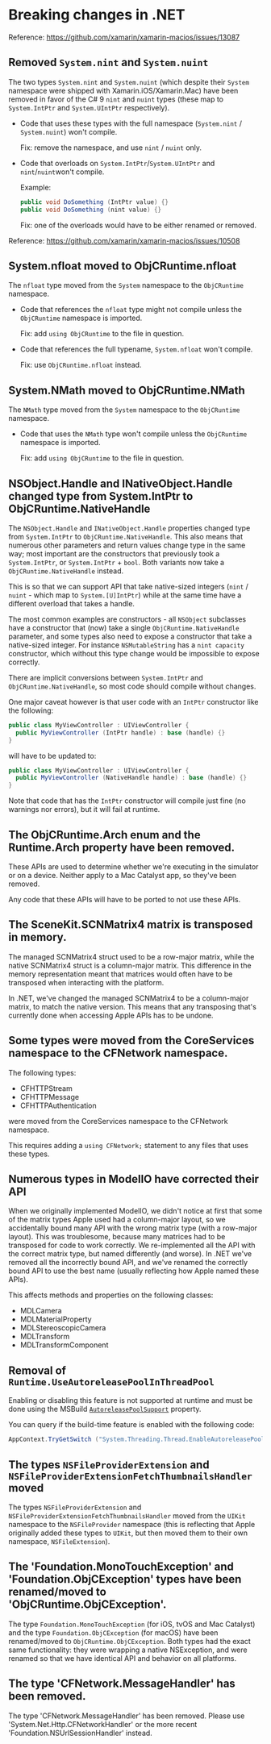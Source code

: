 # Breaking changes in .NET

Reference: https://github.com/xamarin/xamarin-macios/issues/13087

## Removed `System.nint` and `System.nuint`

The two types `System.nint` and `System.nuint` (which despite their `System`
namespace were shipped with Xamarin.iOS/Xamarin.Mac) have been removed in
favor of the C# 9 `nint` and `nuint` types (these map to `System.IntPtr` and
`System.UIntPtr` respectively).

* Code that uses these types with the full namespace (`System.nint` / `System.nuint`) won't compile.

    Fix: remove the namespace, and use `nint` / `nuint` only.

* Code that overloads on `System.IntPtr`/`System.UIntPtr` and `nint`/`nuint`won't compile.

    Example:

    ```csharp
    public void DoSomething (IntPtr value) {}
    public void DoSomething (nint value) {}
    ```

    Fix: one of the overloads would have to be either renamed or removed.

Reference: https://github.com/xamarin/xamarin-macios/issues/10508

## System.nfloat moved to ObjCRuntime.nfloat

The `nfloat` type moved from the `System` namespace to the `ObjCRuntime` namespace.

* Code that references the `nfloat` type might not compile unless the `ObjCRuntime` namespace is imported.

  Fix: add `using ObjCRuntime` to the file in question.

* Code that references the full typename, `System.nfloat` won't compile.

  Fix: use `ObjCRuntime.nfloat` instead.

## System.NMath moved to ObjCRuntime.NMath

The `NMath` type moved from the `System` namespace to the `ObjCRuntime` namespace.

* Code that uses the `NMath` type won't compile unless the `ObjCRuntime` namespace is imported.

  Fix: add `using ObjCRuntime` to the file in question.

## NSObject.Handle and INativeObject.Handle changed type from System.IntPtr to ObjCRuntime.NativeHandle

The `NSObject.Handle` and `INativeObject.Handle` properties changed type from
`System.IntPtr` to `ObjCRuntime.NativeHandle`. This also means that numerous
other parameters and return values change type in the same way; most important
are the constructors that previously took a `System.IntPtr`, or
`System.IntPtr` + `bool`. Both variants now take a `ObjCRuntime.NativeHandle`
instead.

This is so that we can support API that take native-sized integers (`nint` /
`nuint` - which map to `System.[U]IntPtr`) while at the same time have a
different overload that takes a handle.

The most common examples are constructors - all `NSObject` subclasses have a
constructor that (now) take a single `ObjCRuntime.NativeHandle` parameter, and
some types also need to expose a constructor that take a native-sized integer.
For instance `NSMutableString` has a `nint capacity` constructor, which
without this type change would be impossible to expose correctly.

There are implicit conversions between `System.IntPtr` and
`ObjCRuntime.NativeHandle`, so most code should compile without changes.

One major caveat however is that user code with an `IntPtr` constructor like
the following:

```csharp
public class MyViewController : UIViewController {
  public MyViewController (IntPtr handle) : base (handle) {}
}
```

will have to be updated to:


```csharp
public class MyViewController : UIViewController {
  public MyViewController (NativeHandle handle) : base (handle) {}
}
```

Note that code that has the `IntPtr` constructor will compile just fine (no
warnings nor errors), but it will fail at runtime.

## The ObjCRuntime.Arch enum and the Runtime.Arch property have been removed.

These APIs are used to determine whether we're executing in the simulator or
on a device. Neither apply to a Mac Catalyst app, so they've been removed.

Any code that these APIs will have to be ported to not use these APIs.

## The SceneKit.SCNMatrix4 matrix is transposed in memory.

The managed SCNMatrix4 struct used to be a row-major matrix, while the native
SCNMatrix4 struct is a column-major matrix. This difference in the memory
representation meant that matrices would often have to be transposed when
interacting with the platform.

In .NET, we've changed the managed SCNMatrix4 to be a column-major matrix, to
match the native version. This means that any transposing that's currently
done when accessing Apple APIs has to be undone.

## Some types were moved from the CoreServices namespace to the CFNetwork namespace.

The following types:

* CFHTTPStream
* CFHTTPMessage
* CFHTTPAuthentication

were moved from the CoreServices namespace to the CFNetwork namespace.

This requires adding a `using CFNetwork;` statement to any files that uses these types.

## Numerous types in ModelIO have corrected their API

When we originally implemented ModelIO, we didn't notice at first that some of
the matrix types Apple used had a column-major layout, so we accidentally
bound many API with the wrong matrix type (with a row-major layout). This was
troublesome, because many matrices had to be transposed for code to work
correctly. We re-implemented all the API with the correct matrix type, but
named differently (and worse). In .NET we've removed all the incorrectly bound
API, and we've renamed the correctly bound API to use the best name (usually
reflecting how Apple named these APIs).

This affects methods and properties on the following classes:

* MDLCamera
* MDLMaterialProperty
* MDLStereoscopicCamera
* MDLTransform
* MDLTransformComponent

## Removal of `Runtime.UseAutoreleasePoolInThreadPool`

Enabling or disabling this feature is not supported at runtime and must
be done using the MSBuild [`AutoreleasePoolSupport`](https://docs.microsoft.com/en-us/dotnet/core/run-time-config/threading#autoreleasepool-for-managed-threads)
property.

You can query if the build-time feature is enabled with the following code:

```csharp
AppContext.TryGetSwitch ("System.Threading.Thread.EnableAutoreleasePool", out var enabled);
```

## The types `NSFileProviderExtension` and `NSFileProviderExtensionFetchThumbnailsHandler` moved

The types `NSFileProviderExtension` and
`NSFileProviderExtensionFetchThumbnailsHandler` moved from the `UIKit`
namespace to the `NSFileProvider` namespace (this is reflecting that Apple
originally added these types to `UIKit`, but then moved them to their own
namespace, `NSFileExtension`).

## The 'Foundation.MonoTouchException' and 'Foundation.ObjCException' types have been renamed/moved to 'ObjCRuntime.ObjCException'.

The type `Foundation.MonoTouchException` (for iOS, tvOS and Mac Catalyst) and
the type `Foundation.ObjCException` (for macOS) have been renamed/moved to
`ObjCRuntime.ObjCException`. Both types had the exact same functionality: they
were wrapping a native NSException, and were renamed so that we have identical
API and behavior on all platforms.

## The type 'CFNetwork.MessageHandler' has been removed.

The type 'CFNetwork.MessageHandler' has been removed. Please use
'System.Net.Http.CFNetworkHandler' or the more recent
'Foundation.NSUrlSessionHandler' instead.

